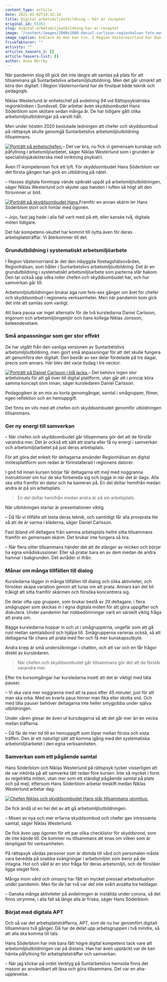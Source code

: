 ```yaml
---
content_type: article
date: 2021-03-02T14:32:14
title: Digital arbetsmiljöutbildning – här är receptet
original_id: 55351
slug: digital-arbetsmiljoutbildning-har-ar-receptet
image: "/content/images/2000x1000-daniel-carlsson-regionhalsan-foto-mats-andersson.jpg"
image_caption: Enklare än man kan tro. I Region Västernorrland har Daniel Carlsson på Regionhälsan och en kollega gjort små digitala anpassningar av Suntarbetslivs arbetsmiljöutbildning.
friskfaktorer: ""
activity: ""
articles_teasers_2: []
article-teasers-list: []
author: Anna Norrby
---
```


När pandemin slog till gick det inte längre att samlas på plats för att tillsammans gå Suntarbetslivs arbetsmiljöutbildning. Men det går utmärkt att köra den digitalt. I Region Västernorrland har de finslipat både teknik och pedagogik.

Niklas Westerlund är enhetschef på avdelning 94 vid Rättspsykiatriska regionkliniken i Sundsvall. Där arbetar även skyddsombudet Hans Söderblom som skötare sedan många år. De har tidigare gått olika arbetsmiljöutbildningar på varsitt håll.

Men under hösten 2020 beslutade ledningen att chefer och skyddsombud på rättspsyk skulle genomgå Suntarbetslivs arbetsmiljöutbildning tillsammans.

[![Porträtt på enhetschefen.](https://www.suntarbetsliv.se/wp-content/uploads/2021/03/200x220-niklas-westerlund-foto-mats-andersson.jpg)](https://www.suntarbetsliv.se/wp-content/uploads/2021/03/200x220-niklas-westerlund-foto-mats-andersson.jpg)– Det var bra, nu fick vi gemensam kunskap och påfyllning i arbetsmiljöarbetet, säger Niklas Westerlund som i grunden är specialistsjuksköterska med inriktning psykiatri.

Även IT-kompetensen fick ett lyft. För skyddsombudet Hans Söderblom var det första gången han gick en utbildning på nätet.

– Hasses digitala formtopp vände spikrakt uppåt på arbetsmiljöutbildningen, säger Niklas Westerlund och skjuter upp handen i luften så högt att den försvinner ur bild.

[![Porträtt på skyddsombudet Hans.](https://www.suntarbetsliv.se/wp-content/uploads/2021/03/200x220-hans-soderblom-foto-mats-andersson.jpg)](https://www.suntarbetsliv.se/wp-content/uploads/2021/03/200x220-hans-soderblom-foto-mats-andersson.jpg)Framför en annan skärm ler Hans Söderblom stort och himlar med ögonen.

– Jojo, fast jag hade i alla fall varit med på ett, eller kanske två, digitala möten tidigare.

Det här kompetens-skuttet har kommit till nytta även för deras arbetsplatsträffar. Vi återkommer till det.

### Grundutbildning i systematiskt arbetsmiljöarbete

I Region Västernorrland är det den inbyggda företagshälsovården, Regionhälsan, som håller i Suntarbetslivs arbetsmiljöutbildning. Det är en grundutbildning i systematiskt arbetsmiljöarbete som parterna står bakom. Den tar också upp vilka roller chefen och skyddsombudet har, och hur samverkan går till.

Arbetsmiljöutbildningen brukar äga rum fem-sex gånger om året för chefer och skyddsombud i regionens verksamheter. Men när pandemin kom gick det inte att samlas som vanligt.

Att bara pausa var inget alternativ för de två kursledarna Daniel Carlsson, ergonom och arbetsmiljöingenjör och hans kollega Niklas Jonsson, beteendevetare.

### Små anpassningar som ger stor effekt

De har utgått från den vanliga versionen av Suntarbetslivs arbetsmiljöutbildning, men gjort små anpassningar för att det skulle fungera att genomföra den digitalt. Den består av sex delar fördelade på tre dagar, precis som annars. Här blev det varje tisdag i tre veckor.

[![Porträtt på Daniel Carlsson i blå jacka.](https://www.suntarbetsliv.se/wp-content/uploads/2021/03/200x220-daniel-carlsson1-foto-mats-andersson.jpg)](https://www.suntarbetsliv.se/wp-content/uploads/2021/03/200x220-daniel-carlsson1-foto-mats-andersson.jpg)– Det behövs ingen stor arbetsinsats för att gå över till digital plattform, utan går att i princip köra samma koncept som innan, säger kursledaren Daniel Carlsson.

Pedagogiken är en mix av korta genomgångar, samtal i smågrupper, filmer, egen reflektion och en hemuppgift.

Det finns en vits med att chefen och skyddsombudet genomför utbildningen tillsammans.

### Ger ny energi till samverkan

– När chefen och skyddsombudet går tillsammans gör det att de förstår varandra mer. Det är också ett sätt att starta eller få ny energi i samverkan och arbetsmiljöarbetet på just deras arbetsplats.

För att göra det enkelt för deltagarna använder Regionhälsan en digital mötesplattform som redan är förinstallerad i regionens datorer.

I god tid innan kursen börjar får deltagarna ett mejl med noggranna instruktioner om hur de ska förbereda sig och logga in när det är dags. Alla ska sitta framför en dator och ha kameran på. En del deltar hemifrån medan andra är på sin arbetsplats.

> En del deltar hemifrån medan andra är på sin arbetsplats.

När utbildningen startar är presentationen viktig.

– Då får vi tillfälle att testa deras teknik, och samtidigt får alla provprata lite så att de är varma i kläderna, säger Daniel Carlsson.

Fast ibland vill deltagare från samma arbetsplats hellre sitta tillsammans framför en gemensam skärm. Det brukar inte fungera så bra.

– När flera sitter tillsammans händer det att de stänger av micken och börjar ha egna smådiskussioner. Eller så pratar bara en av dem medan de andra hamnar i bakgrunden. Det avråder vi ifrån.

### Månar om många tillfällen till dialog

Kursledarna lägger in många tillfällen till dialog och olika aktiviteter, och försöker skapa variation genom att turas om att prata. Annars kan det bli tråkigt att sitta framför skärmen och försöka koncentrera sig.

De delar ofta upp gruppen, som brukar bestå av 20 deltagare, i flera smågrupper som skickas in i egna digitala möten för att göra uppgifter och diskutera. Under pandemin har riskbedömningar varit en särskilt viktig fråga att prata om.

Bägge kursledarna hoppar in och ut i smågrupperna, ungefär som att gå runt mellan samtalsbord och hjälpa till. Smågrupperna varieras också, så att deltagarna får chans att prata med fler och få mer kunskapsutbyte.

Andra knep är små undersökningar i chatten, och att var och en får frågor direkt av kursledaren.

> När chefen och skyddsombudet går tillsammans gör det att de förstår varandra mer.

Efter tre kursomgångar har kursledarna insett att det är viktigt med täta pauser.

– Vi ska vara mer noggranna med att ta paus efter 45 minuter, just för att man ska orka. Med en kvarts paus hinner man fika eller skotta snö. Och med täta pauser behöver deltagarna inte heller smygjobba under själva utbildningen.

Under våren glesar de även ut kursdagarna så att det går mer än en vecka mellan träffarna.

– Då får de mer tid till en hemuppgift som löper mellan första och sista träffen. Den är ett naturligt sätt att komma igång med det systematiska arbetsmiljöarbetet i den egna verksamheten.

### Samverkan som ett pågående samtal

Hans Söderblom och Niklas Westerlund på rättspsyk tycker visserligen att de var inkörda på att samverka tätt redan före kursen. Inte så mycket i form av regelrätta möten, utan mer som ett ständigt pågående samtal på plats och på mejl, eftersom Hans Söderblom arbetar treskift medan Niklas Westerlund arbetar dag.

[![Chefen Niklas och skyddsombudet Hans står tillsammans utomhus.](https://www.suntarbetsliv.se/wp-content/uploads/2021/03/750x400-niklas-westerlund-hans-soderblom-foto-mats-andersson.jpg)](https://www.suntarbetsliv.se/wp-content/uploads/2021/03/750x400-niklas-westerlund-hans-soderblom-foto-mats-andersson.jpg)

De fick ändå ut en hel del av att gå arbetsmiljöutbildningen.

– Mixen av nya och mer erfarna skyddsombud och chefer gav intressanta samtal, säger Niklas Westerlund.

De fick även upp ögonen för ett par olika checklistor för skyddsrond, som de inte kände till. De kommer nu tillsammans att enas om vilken som är lämpligast för verksamheten.

På rättspsyk vårdas personer som är dömda till vård och personalen måste vara beredda på snabba svängningar i arbetsmiljön som beror på de intagna. Hot och våld är en stor fråga för deras arbetsmiljö, och de försöker ligga steget före.

Många inom vård och omsorg har fått en mycket pressad arbetssituation under pandemin. Men för de här två var det inte svårt avsätta tre heldagar.

– Ganska många aktiviteter på avdelningen är inställda under corona, så det finns utrymme, i alla fall så länge alla är friska, säger Hans Söderblom.

### Börjat med digitala APT

Och så var det arbetsplatsträffarna, APT, som de nu har genomfört digitalt tillsammans två gånger. Då har de delat upp arbetsgruppen i två mindre, så att alla ska komma till tals.

Hans Söderblom har inte bara fått högre digital kompetens tack vare att arbetsmiljöutbildningen var på distans. Han har även upptäckt var de kan hämta påfyllning för arbetsplatsträffar och samverkan.

– När jag klickar på ordet Verktyg på Suntarbetslivs hemsida finns det massor av användbart att läsa och göra tillsammans. Det var en aha-upplevelse.
